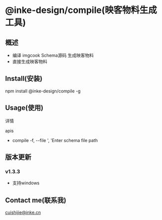 # @inke-design/compile(映客物料生成工具)

## 概述

- 编译 imgcook Schema源码 生成映客物料
- 直接生成映客物料

## Install(安装)

npm install @inke-design/compile -g

## Usage(使用)

详情

apis

- compile <schema> -f, --file <String>', 'Enter schema file path

## 版本更新

### v1.3.3

- 支持windows

## Contact me(联系我)

cuishijie@inke.cn
